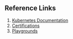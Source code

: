 ## Reference Links
1. [Kubernetes Documentation](https://kubernetes.io/docs/home/)
2. [Certifications](https://kubernetes.io/training/)
3. [Playgrounds](https://killercoda.com/playgrounds/scenario/cka)
